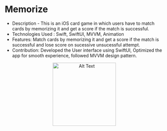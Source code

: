 # Memorize
* Description - This is an iOS card game in which users have to match cards by memorizing it and
get a score if the match is successful.
* Technologies Used : Swift, SwiftUI, MVVM, Animation
* Features: Match cards by memorizing it and get a score if the match is successful and lose score on sucessive unsucessful attempt.
* Contribution: Developed the User interface using SwiftUI, Optimized the app for smooth experience, followed MVVM design pattern.
<p align="center">
  <img src="https://github.com/user-attachments/assets/4fc7ccbf-7310-4174-8e45-6a101e0ad3ab" alt="Alt Text" width="200"/>
</p>
